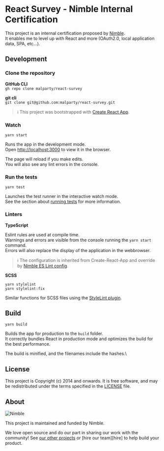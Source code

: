 # React Survey - Nimble Internal Certification

This project is an internal certification proposed by [Nimble](https://nimblehq.co/).\
It enables me to level up with React and more (OAuth2.0, local application data, SPA, etc...).

## Development

### Clone the repository

**GitHub CLI**\
`gh repo clone malparty/react-survey`

**git cli**\
`git clone git@github.com:malparty/react-survey.git`

> ℹ️ This project was bootstrapped with [Create React App](https://github.com/facebook/create-react-app).

### Watch

```shell
yarn start
```

Runs the app in the development mode.\
Open [http://localhost:3000](http://localhost:3000) to view it in the browser.

The page will reload if you make edits.\
You will also see any lint errors in the console.

### Run the tests

```shell
yarn test
```

Launches the test runner in the interactive watch mode.\
See the section about [running tests](https://facebook.github.io/create-react-app/docs/running-tests) for more information.

### Linters

**TypeScript**

Eslint rules are used at compile time.\
Warnings and errors are visible from the console running the `yarn start` command.\
Errors will also replace the display of the application in the webbrowser.

> ℹ️ The configuration is inherited from Create-React-App and override by [Nimble ES Lint config](https://www.npmjs.com/package/@nimblehq/eslint-config-nimble).

**SCSS**

```shell
yarn stylelint
yarn stylelint:fix
```

Similar functions for SCSS files using the [StyleLint plugin](https://stylelint.io/).

## Build

```shell
yarn build
```

Builds the app for production to the `build` folder.\
It correctly bundles React in production mode and optimizes the build for the best performance.

The build is minified, and the filenames include the hashes.\

## License

This project is Copyright (c) 2014 and onwards. It is free software,
and may be redistributed under the terms specified in the [LICENSE] file.

[LICENSE]: /LICENSE

## About

![Nimble](https://assets.nimblehq.co/logo/dark/logo-dark-text-160.png)

This project is maintained and funded by Nimble.

We love open source and do our part in sharing our work with the community!
See [our other projects][community] or [hire our team][hire] to help build your product.

[community]: https://github.com/nimblehq
[hire/jobs]: https://jobs.nimblehq.co/
[who we are]: https://nimblehq.co/
[LinkedIn]: https://www.linkedin.com/company/nimblehq
